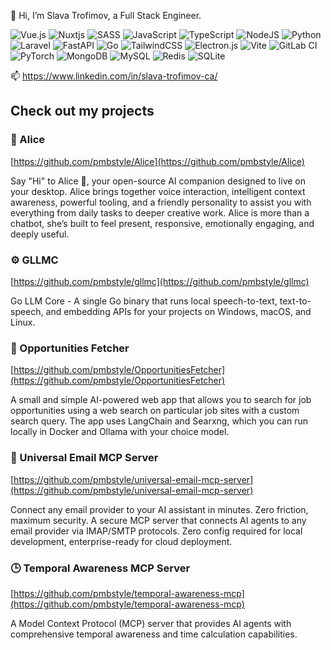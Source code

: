 
👋 Hi, I’m Slava Trofimov, a Full Stack Engineer.

![Vue.js](https://img.shields.io/badge/vuejs-%2335495e.svg?style=for-the-badge&logo=vuedotjs&logoColor=%234FC08D) ![Nuxtjs](https://img.shields.io/badge/Nuxt-002E3B?style=for-the-badge&logo=nuxtdotjs&logoColor=#00DC82) ![SASS](https://img.shields.io/badge/SASS-hotpink.svg?style=for-the-badge&logo=SASS&logoColor=white) ![JavaScript](https://img.shields.io/badge/javascript-%23323330.svg?style=for-the-badge&logo=javascript&logoColor=%23F7DF1E) ![TypeScript](https://img.shields.io/badge/typescript-%23007ACC.svg?style=for-the-badge&logo=typescript&logoColor=white) ![NodeJS](https://img.shields.io/badge/node.js-6DA55F?style=for-the-badge&logo=node.js&logoColor=white) ![Python](https://img.shields.io/badge/python-3670A0?style=for-the-badge&logo=python&logoColor=ffdd54) ![Laravel](https://img.shields.io/badge/laravel-%23FF2D20.svg?style=for-the-badge&logo=laravel&logoColor=white) ![FastAPI](https://img.shields.io/badge/FastAPI-005571?style=for-the-badge&logo=fastapi) ![Go](https://img.shields.io/badge/go-%2300ADD8.svg?style=for-the-badge&logo=go&logoColor=white) ![TailwindCSS](https://img.shields.io/badge/tailwindcss-%2338B2AC.svg?style=for-the-badge&logo=tailwind-css&logoColor=white) ![Electron.js](https://img.shields.io/badge/Electron-191970?style=for-the-badge&logo=Electron&logoColor=white) ![Vite](https://img.shields.io/badge/vite-%23646CFF.svg?style=for-the-badge&logo=vite&logoColor=white) ![GitLab CI](https://img.shields.io/badge/gitlab%20ci-%23181717.svg?style=for-the-badge&logo=gitlab&logoColor=white) ![PyTorch](https://img.shields.io/badge/PyTorch-%23EE4C2C.svg?style=for-the-badge&logo=PyTorch&logoColor=white) ![MongoDB](https://img.shields.io/badge/MongoDB-%234ea94b.svg?style=for-the-badge&logo=mongodb&logoColor=white) ![MySQL](https://img.shields.io/badge/mysql-4479A1.svg?style=for-the-badge&logo=mysql&logoColor=white) ![Redis](https://img.shields.io/badge/redis-%23DD0031.svg?style=for-the-badge&logo=redis&logoColor=white) ![SQLite](https://img.shields.io/badge/sqlite-%2307405e.svg?style=for-the-badge&logo=sqlite&logoColor=white) 

📫 https://www.linkedin.com/in/slava-trofimov-ca/

## Check out my projects

### 🧠 Alice
[https://github.com/pmbstyle/Alice](https://github.com/pmbstyle/Alice)

Say "Hi" to Alice 👋, your open-source AI companion designed to live on your desktop.
Alice brings together voice interaction, intelligent context awareness, powerful tooling, and a friendly personality to assist you with everything from daily tasks to deeper creative work. Alice is more than a chatbot, she’s built to feel present, responsive, emotionally engaging, and deeply useful.

### ⚙️ GLLMC
[https://github.com/pmbstyle/gllmc](https://github.com/pmbstyle/gllmc)

Go LLM Core - A single Go binary that runs local speech-to-text, text-to-speech, and embedding APIs for your projects on Windows, macOS, and Linux.

### 🚀 Opportunities Fetcher
[https://github.com/pmbstyle/OpportunitiesFetcher](https://github.com/pmbstyle/OpportunitiesFetcher)

A small and simple AI-powered web app that allows you to search for job opportunities using a web search on particular job sites with a custom search query. The app uses LangChain and Searxng, which you can run locally in Docker and Ollama with your choice model.

### 📧 Universal Email MCP Server
[https://github.com/pmbstyle/universal-email-mcp-server](https://github.com/pmbstyle/universal-email-mcp-server)

Connect any email provider to your AI assistant in minutes. Zero friction, maximum security.
A secure MCP server that connects AI agents to any email provider via IMAP/SMTP protocols. Zero config required for local development, enterprise-ready for cloud deployment.

### 🕒 Temporal Awareness MCP Server
[https://github.com/pmbstyle/temporal-awareness-mcp](https://github.com/pmbstyle/temporal-awareness-mcp)

A Model Context Protocol (MCP) server that provides AI agents with comprehensive temporal awareness and time calculation capabilities.
